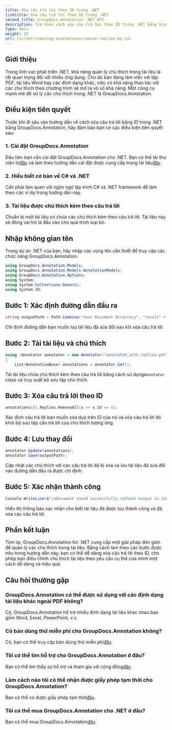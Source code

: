 ```yaml
---
title: Xóa câu trả lời theo ID trong .NET
linktitle: Xóa câu trả lời theo ID trong .NET
second_title: GroupDocs.Annotation .NET API
description: Tìm hiểu cách xóa câu trả lời theo ID trong .NET bằng GroupDocs.Annotation. Hãy làm theo hướng dẫn từng bước của chúng tôi để quản lý chú thích tài liệu hiệu quả.
type: docs
weight: 16
url: /vi/net/removing-annotations/remove-replies-by-id/
---
```

## Giới thiệu
Trong lĩnh vực phát triển .NET, khả năng quản lý chú thích trong tài liệu là rất quan trọng đối với nhiều ứng dụng. Cho dù bạn đang làm việc với tệp PDF, tài liệu Word hay các định dạng khác, việc có khả năng thao tác với các chú thích theo chương trình sẽ mở ra vô số khả năng. Một công cụ mạnh mẽ để xử lý các chú thích trong .NET là GroupDocs.Annotation.
## Điều kiện tiên quyết
Trước khi đi sâu vào hướng dẫn về cách xóa câu trả lời bằng ID trong .NET bằng GroupDocs.Annotation, hãy đảm bảo bạn có các điều kiện tiên quyết sau:
### 1. Cài đặt GroupDocs.Annotation
 Đầu tiên bạn cần cài đặt GroupDocs.Annotation cho .NET. Bạn có thể tải thư viện từ[đây](https://releases.groupdocs.com/annotation/net/) và làm theo hướng dẫn cài đặt được cung cấp trong tài liệu[đây](https://reference.groupdocs.com/annotation/net/).
### 2. Hiểu biết cơ bản về C# và .NET
Cần phải làm quen với ngôn ngữ lập trình C# và .NET framework để làm theo các ví dụ trong hướng dẫn này.
### 3. Tài liệu được chú thích kèm theo câu trả lời
Chuẩn bị một tài liệu có chứa các chú thích kèm theo câu trả lời. Tài liệu này sẽ đóng vai trò là đầu vào cho quá trình loại bỏ.

## Nhập không gian tên
Trong dự án .NET của bạn, hãy nhập các vùng tên cần thiết để truy cập các chức năng GroupDocs.Annotation.
```csharp
using GroupDocs.Annotation.Models;
using GroupDocs.Annotation.Models.AnnotationModels;
using GroupDocs.Annotation.Options;
using System;
using System.Collections.Generic;
using System.IO;
```
## Bước 1: Xác định đường dẫn đầu ra
```csharp
string outputPath = Path.Combine("Your Document Directory", "result" + Path.GetExtension("input.pdf"));
```
Chỉ định đường dẫn bạn muốn lưu tài liệu đã sửa đổi sau khi xóa câu trả lời.
## Bước 2: Tải tài liệu và chú thích
```csharp
using (Annotator annotator = new Annotator("annotated_with_replies.pdf"))
{
    List<AnnotationBase> annotations = annotator.Get();
```
 Tải tài liệu chứa chú thích kèm theo câu trả lời bằng cách sử dụng`Annotator` class và truy xuất bộ sưu tập chú thích.
## Bước 3: Xóa câu trả lời theo ID
```csharp
annotations[0].Replies.RemoveAll(x => x.Id == 4);
```
Xác định câu trả lời bạn muốn xóa dựa trên ID của nó và xóa câu trả lời đó khỏi bộ sưu tập câu trả lời của chú thích tương ứng.
## Bước 4: Lưu thay đổi
```csharp
annotator.Update(annotations);
annotator.Save(outputPath);
```
Cập nhật các chú thích với các câu trả lời đã bị xóa và lưu tài liệu đã sửa đổi vào đường dẫn đầu ra được chỉ định.
## Bước 5: Xác nhận thành công
```csharp
Console.WriteLine($"\nDocument saved successfully.\nCheck output in {outputPath}.");
```
Hiển thị thông báo xác nhận cho biết tài liệu đã được lưu thành công và đã xóa các câu trả lời.

## Phần kết luận
Tóm lại, GroupDocs.Annotation for .NET cung cấp một giải pháp đơn giản để quản lý các chú thích trong tài liệu. Bằng cách làm theo các bước được nêu trong hướng dẫn này, bạn có thể dễ dàng xóa câu trả lời theo ID, cho phép bạn điều chỉnh chú thích tài liệu theo yêu cầu cụ thể của mình một cách dễ dàng và hiệu quả.
## Câu hỏi thường gặp
### GroupDocs.Annotation có thể được sử dụng với các định dạng tài liệu khác ngoài PDF không?
Có, GroupDocs.Annotation hỗ trợ nhiều định dạng tài liệu khác nhau bao gồm Word, Excel, PowerPoint, v.v.
### Có bản dùng thử miễn phí cho GroupDocs.Annotation không?
 Có, bạn có thể truy cập bản dùng thử miễn phí[đây](https://releases.groupdocs.com/).
### Tôi có thể tìm hỗ trợ cho GroupDocs.Annotation ở đâu?
 Bạn có thể tìm thấy sự hỗ trợ và tham gia với cộng đồng[đây](https://forum.groupdocs.com/c/annotation/10).
### Làm cách nào tôi có thể nhận được giấy phép tạm thời cho GroupDocs.Annotation?
 Bạn có thể có được giấy phép tạm thời[đây](https://purchase.groupdocs.com/temporary-license/).
### Tôi có thể mua GroupDocs.Annotation cho .NET ở đâu?
 Bạn có thể mua GroupDocs.Annotation[đây](https://purchase.groupdocs.com/buy).